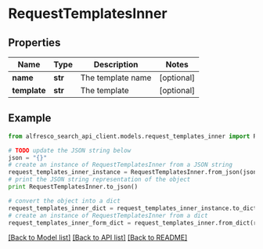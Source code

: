 # RequestTemplatesInner


## Properties
Name | Type | Description | Notes
------------ | ------------- | ------------- | -------------
**name** | **str** | The template name | [optional] 
**template** | **str** | The template | [optional] 

## Example

```python
from alfresco_search_api_client.models.request_templates_inner import RequestTemplatesInner

# TODO update the JSON string below
json = "{}"
# create an instance of RequestTemplatesInner from a JSON string
request_templates_inner_instance = RequestTemplatesInner.from_json(json)
# print the JSON string representation of the object
print RequestTemplatesInner.to_json()

# convert the object into a dict
request_templates_inner_dict = request_templates_inner_instance.to_dict()
# create an instance of RequestTemplatesInner from a dict
request_templates_inner_form_dict = request_templates_inner.from_dict(request_templates_inner_dict)
```
[[Back to Model list]](../README.md#documentation-for-models) [[Back to API list]](../README.md#documentation-for-api-endpoints) [[Back to README]](../README.md)


